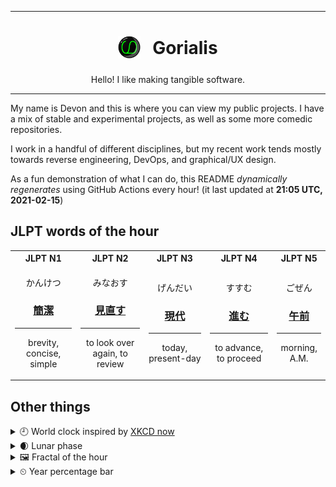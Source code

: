 ***

<h1 align="center">
<sub>
    <img src="readme/resources/avatar.png" height="36">
</sub>
&nbsp;
Gorialis
</h1>
<p align="center">
Hello! I like making tangible software.
</p>

***

My name is Devon and this is where you can view my public projects. I have a mix of stable and experimental projects, as well as some more comedic repositories.

I work in a handful of different disciplines, but my recent work tends mostly towards reverse engineering, DevOps, and graphical/UX design.

As a fun demonstration of what I can do, this README *dynamically regenerates* using GitHub Actions every hour! (it last updated at **21:05 UTC, 2021-02-15**)

<h2>JLPT words of the hour</h2>
<table>
    <tr>
        <th>JLPT N1</th>
        <th>JLPT N2</th>
        <th>JLPT N3</th>
        <th>JLPT N4</th>
        <th>JLPT N5</th>
    </tr>
    <tr>
        <td>
            <p align="center">かんけつ</p>
            <h3 align="center"><b><a href="https://jisho.org/search/%E7%B0%A1%E6%BD%94">簡潔</a></b></h3>
            <hr>
            <p align="center">brevity,<wbr> concise,<wbr> simple</p>
        </td>
        <td>
            <p align="center">みなおす</p>
            <h3 align="center"><b><a href="https://jisho.org/search/%E8%A6%8B%E7%9B%B4%E3%81%99">見直す</a></b></h3>
            <hr>
            <p align="center">to look over again,<wbr> to review</p>
        </td>
        <td>
            <p align="center">げんだい</p>
            <h3 align="center"><b><a href="https://jisho.org/search/%E7%8F%BE%E4%BB%A3">現代</a></b></h3>
            <hr>
            <p align="center">today,<wbr> present-day</p>
        </td>
        <td>
            <p align="center">すすむ</p>
            <h3 align="center"><b><a href="https://jisho.org/search/%E9%80%B2%E3%82%80">進む</a></b></h3>
            <hr>
            <p align="center">to advance,<wbr> to proceed</p>
        </td>
        <td>
            <p align="center">ごぜん</p>
            <h3 align="center"><b><a href="https://jisho.org/search/%E5%8D%88%E5%89%8D">午前</a></b></h3>
            <hr>
            <p align="center">morning,<wbr> A.M.</p>
        </td>
    </tr>
</table>

<h2>Other things</h2>
<details>
<summary>🕘  World clock inspired by <a href="https://xkcd.com/now">XKCD now</a></summary>

> <img src="generated/now.png" width="512">

</details>
<details>
<summary>🌒 Lunar phase</summary>

The moon is approximately 16.06% through its phase (Waxing Crescent).

</details>
<details>
<summary>&#x1f5bc; Fractal of the hour</summary>

> <img src="generated/fractal.png" width="512">

</details>
<details>
<summary>&#x23f2; Year percentage bar</summary>
<pre><code>2021 [██▁▁▁▁▁▁▁▁▁▁▁▁▁▁▁▁▁▁] 12.57%</code></pre>
</details>
